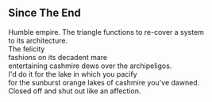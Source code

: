 Since The End
-------------
Humble empire. The triangle functions to re-cover a system  
to its architecture.  
The felicity  
fashions on its decadent mare  
entertaining cashmire dews over the archipeligos.  
I'd do it for the lake in which you pacify  
for the sunburst orange lakes of cashmire you've dawned.  
Closed off and shut out like an affection.  
